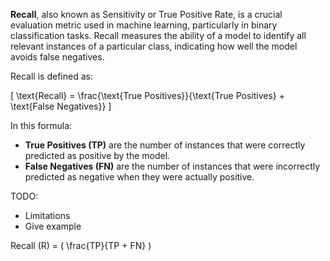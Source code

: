 **Recall**, also known as Sensitivity or True Positive Rate, is a crucial evaluation metric used in machine learning, particularly in binary classification tasks. Recall measures the ability of a model to identify all relevant instances of a particular class, indicating how well the model avoids false negatives.

Recall is defined as:


\[ \text{Recall} = \frac{\text{True Positives}}{\text{True Positives} + \text{False Negatives}} \]

In this formula:

- **True Positives (TP)** are the number of instances that were correctly predicted as positive by the model.
- **False Negatives (FN)** are the number of instances that were incorrectly predicted as negative when they were actually positive.

TODO:
   - Limitations
   - Give example

Recall (R) = \( \frac{TP}{TP + FN} \)
